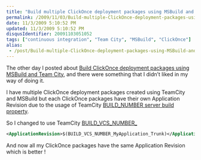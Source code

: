 ```yaml
---
title: "Build multiple ClickOnce deployment packages using MSBuild and Team City"
permalink: /2009/11/03/Build-multiple-ClickOnce-deployment-packages-using-MSBuild-and-Team-City/
date: 11/3/2009 5:10:52 PM
updated: 11/3/2009 5:10:52 PM
disqusIdentifier: 20091103051052
tags: ["continuous integration", "Team City", "MSBuild", "ClickOnce"]
alias:
 - /post/Build-multiple-ClickOnce-deployment-packages-using-MSBuild-and-Team-City.aspx/index.html
---
```

The other day I posted about [Build ClickOnce deployment packages using MSBuild and Team City](http://weblogs.asp.net/lkempe/archive/2009/10/27/build-clickonce-deployment-packages-using-msbuild-and-team-city.aspx), and there were something that I didn’t liked in my way of doing it.

I have multiple ClickOnce deployment packages created using TeamCity and MSBuild but each ClickOnce packages have their own Application Revision due to the usage of TeamCity [BUILD_NUMBER server build property](http://www.jetbrains.net/confluence/display/TCD4/Predefined+Properties).
<!-- more -->

So I changed to use TeamCity [BUILD_VCS_NUMBER_<simplified VCS root name>](http://www.jetbrains.net/confluence/display/TCD4/Predefined+Properties)

````xml
<ApplicationRevision>$(BUILD_VCS_NUMBER_MyApplication_Trunk)</ApplicationRevision>
````

And now all my ClickOnce packages have the same Application Revision which is better !
